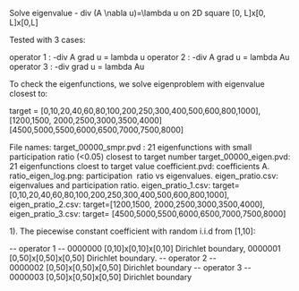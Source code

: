Solve eigenvalue 
     - div (A \nabla u)=\lambda u
 on 2D square [0, L]x[0, L]x[0,L]

 Tested with 3 cases: 

operator 1 : -div A grad u = lambda u
operator 2 : -div A grad u = lambda Au
operator 3 : -div  grad u = lambda Au

To check the eigenfunctions, we solve eigenproblem with eigenvalue closest to:

target = [0,10,20,40,60,80,100,200,250,300,400,500,600,800,1000], 
         [1200,1500, 2000,2500,3000,3500,4000]
         [4500,5000,5500,6000,6500,7000,7500,8000]

File names: 
target_00000_smpr.pvd : 21 eigenfunctions with small participation ratio (<0.05) closest to target number
target_00000_eigen.pvd: 21 eigenfunctions cloest to target value
coefficient.pvd:    coefficients A.
ratio_eigen_log.png:  participation  ratio vs eigenvalues.
eigen_pratio.csv: eigenvalues and participation ratio.
eigen_pratio_1.csv: target=[0,10,20,40,60,80,100,200,250,300,400,500,600,800,1000], 
eigen_pratio_2.csv: target=[1200,1500, 2000,2500,3000,3500,4000], 
eigen_pratio_3.csv: target= [4500,5000,5500,6000,6500,7000,7500,8000]

1). The piecewise constant coefficient with random i.i.d from [1,10]: 

-- operator 1 -- 
0000000   [0,10]x[0,10]x[0,10]   Dirichlet boundary,
0000001   [0,50]x[0,50]x[0,50]   Dirichlet boundary.
-- operator 2 --    
0000002   [0,50]x[0,50]x[0,50]   Dirichlet boundary
-- operator 3 --    
0000003   [0,50]x[0,50]x[0,50]   Dirichlet boundary